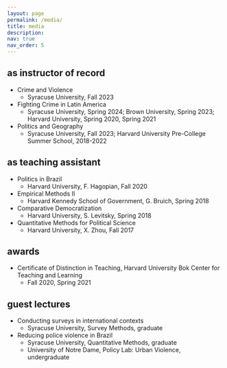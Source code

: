 ```yaml
---
layout: page
permalink: /media/
title: media
description: 
nav: true
nav_order: 5
---
```


## as instructor of record

- Crime and Violence 
    - Syracuse University, Fall 2023
- Fighting Crime in Latin America 
    - Syracuse University, Spring 2024; Brown University, Spring 2023; Harvard University, Spring 2020, Spring 2021
- Politics and Geography 
    - Syracuse University, Fall 2023; Harvard University Pre-College Summer School, 2018-2022


## as teaching assistant

- Politics in Brazil 
    - Harvard University, F. Hagopian, Fall 2020
- Empirical Methods II 
    -  Harvard Kennedy School of Government, G. Bruich, Spring 2018
- Comparative Democratization 
    - Harvard University, S. Levitsky, Spring 2018
- Quantitative Methods for Political Science 
    - Harvard University, X. Zhou, Fall 2017

## awards 

- Certificate of Distinction in Teaching, Harvard University Bok Center for Teaching and Learning
    - Fall 2020, Spring 2021

## guest lectures

- Conducting surveys in international contexts
    - Syracuse University, Survey Methods, graduate 
- Reducing police violence in Brazil 
    - Syracuse University, Quantitative Methods, graduate 
    - University of Notre Dame, Policy Lab: Urban Violence, undergraduate


